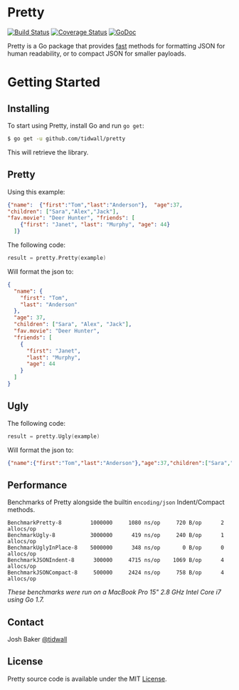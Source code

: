 # Pretty
[![Build Status](https://img.shields.io/travis/tidwall/pretty.svg?style=flat-square)](https://travis-ci.org/tidwall/prettty)
[![Coverage Status](https://img.shields.io/badge/coverage-100%25-brightgreen.svg?style=flat-square)](http://gocover.io/github.com/tidwall/pretty)
[![GoDoc](https://img.shields.io/badge/api-reference-blue.svg?style=flat-square)](https://godoc.org/github.com/tidwall/pretty) 


Pretty is a Go package that provides [fast](#performance) methods for formatting JSON for human readability, or to compact JSON for smaller payloads.

Getting Started
===============

## Installing

To start using Pretty, install Go and run `go get`:

```sh
$ go get -u github.com/tidwall/pretty
```

This will retrieve the library.

## Pretty

Using this example:

```json
{"name":  {"first":"Tom","last":"Anderson"},  "age":37,
"children": ["Sara","Alex","Jack"],
"fav.movie": "Deer Hunter", "friends": [
    {"first": "Janet", "last": "Murphy", "age": 44}
  ]}
```

The following code:
```go
result = pretty.Pretty(example)
```

Will format the json to:

```json
{
  "name": {
    "first": "Tom",
    "last": "Anderson"
  },
  "age": 37,
  "children": ["Sara", "Alex", "Jack"],
  "fav.movie": "Deer Hunter",
  "friends": [
    {
      "first": "Janet",
      "last": "Murphy",
      "age": 44
    }
  ]
}
```

## Ugly

The following code:
```go
result = pretty.Ugly(example)
```

Will format the json to:

```json
{"name":{"first":"Tom","last":"Anderson"},"age":37,"children":["Sara","Alex","Jack"],"fav.movie":"Deer Hunter","friends":[{"first":"Janet","last":"Murphy","age":44}]}```
```

## Performance

Benchmarks of Pretty alongside the builtin `encoding/json` Indent/Compact methods.
```
BenchmarkPretty-8         1000000     1080 ns/op     720 B/op      2 allocs/op
BenchmarkUgly-8           3000000      419 ns/op     240 B/op      1 allocs/op
BenchmarkUglyInPlace-8    5000000      348 ns/op       0 B/op      0 allocs/op
BenchmarkJSONIndent-8      300000     4715 ns/op    1069 B/op      4 allocs/op
BenchmarkJSONCompact-8     500000     2424 ns/op     758 B/op      4 allocs/op
```

*These benchmarks were run on a MacBook Pro 15" 2.8 GHz Intel Core i7 using Go 1.7.*

## Contact
Josh Baker [@tidwall](http://twitter.com/tidwall)

## License

Pretty source code is available under the MIT [License](/LICENSE).

